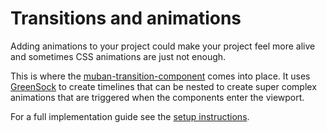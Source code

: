 # Transitions and animations
Adding animations to your project could make your project feel more alive and sometimes CSS animations are just not enough. 

This is where the [muban-transition-component](https://www.npmjs.com/package/muban-transition-component) comes into place. It uses [GreenSock](https://greensock.com/) to create timelines that can be nested to create super complex animations that are triggered when the components enter the viewport. 

For a full implementation guide see the [setup instructions](https://github.com/riccoarntz/muban-transition-component/wiki).